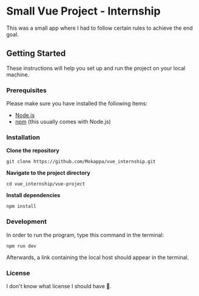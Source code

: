 # Small Vue Project - Internship

This was a small app where I had to follow certain rules to achieve the end goal.

## Getting Started

These instructions will help you set up and run the project on your local machine.

### Prerequisites

Please make sure you have installed the following items:

- [Node.js](https://nodejs.org/)
- [npm](https://www.npmjs.com/) (this usually comes with Node.js)

### Installation

**Clone the repository**

```
git clone https://github.com/Mokappa/vue_internship.git
```

**Navigate to the project directory**

```
cd vue_internship/vue-project
```

**Install dependencies**

```
npm install
```

### Development

In order to run the program, type this command in the terminal:

```
npm run dev
```

Afterwards, a link containing the local host should appear in the terminal.

### License

I don't know what license I should have 🫠.